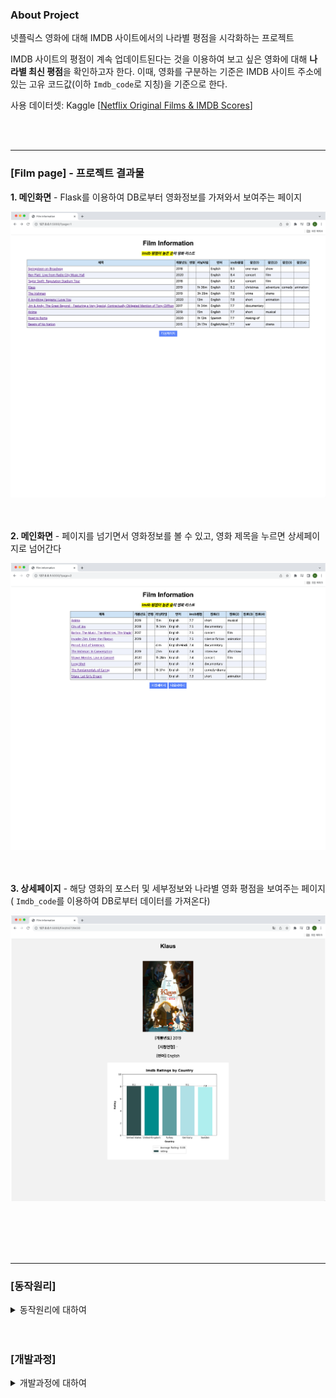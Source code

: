 ### About Project
넷플릭스 영화에 대해 IMDB 사이트에서의 나라별 평점을 시각화하는 프로젝트

IMDB 사이트의 평점이 계속 업데이트된다는 것을 이용하여 보고 싶은 영화에 대해 **나라별 최신 평점**을 확인하고자 한다. 이때, 영화를 구분하는 기준은 IMDB 사이트 주소에 있는 고유 코드값(이하 `Imdb_code`로 지칭)을 기준으로 한다.


사용 데이터셋: Kaggle [[Netflix Original Films & IMDB Scores](https://www.kaggle.com/datasets/luiscorter/netflix-original-films-imdb-scores)]


<br></br>

___

### [Film page] - 프로젝트 결과물
**1. 메인화면** - Flask를 이용하여 DB로부터 영화정보를 가져와서 보여주는 페이지

<kbd> <img src="./result/mainPage.png"/> </kbd>

<br></br>
**2. 메인화면** - 페이지를 넘기면서 영화정보를 볼 수 있고, 영화 제목을 누르면 상세페이지로 넘어간다

<kbd> <img src="./result/mainPage2.png"/> </kbd>

<br></br>
**3. 상세페이지** - 해당 영화의 포스터 및 세부정보와 나라별 영화 평점을 보여주는 페이지( `Imdb_code`를 이용하여 DB로부터 데이터를 가져온다)  

<kbd> <img src="./result/filmInfoPage.png"/> </kbd>

<br></br>
<br></br>

___
###

### [동작원리]
<details>
<summary>동작원리에 대하여</summary>

* `step1` - Netflix 영화정보를 가지고 Imdb 사이트에서 해당 영화에 대한 페이지를 찾는다.
* `step2` - 영화 세부 정보를 비교하며 동일한 영화인지 확인하고, 동일하다면 Netflix 영화에 대해 Imdb_code를 맵핑한다.
* `step3` - 맵핑된 Imdb_code를 이용하여 Imdb 사이트에서의 포스터 이미지와 평점 json data를 수집한다.
* `step4` - Netflix 영화정보와 수집한 내용을 조인하여 Flask에서 사용할 메인 테이블을 생성한다.
* `step5` - Flask를 이용하여 MysqlDB에 저장된 데이터를 가져와서 화면에 보여준다.
    * (main page) 전체 영화 리스트를 테이블 형식으로 보여준다
    * (sub page) 영화별 포스터 이미지와 나라별 평점 차트를 보여준다

</details>
<br></br>

### [개발과정]
<details>
<summary>개발과정에 대하여</summary>

#### (2023.09 ~ 2023.11) 넷플릭스 영화 제목을 가지고 IMDB 사이트의 코드값 맵핑
* 과제1 - 영화명이 영문이 아니거나 특수문자가 포함된 경우에 대해 전처리
  * 해결 - Google에 검색해서 나오는 IMDB 영화 서칭
  

* 과제2 - 영화 명칭이 사이트별로 서로 다르게 표현된 경우에 대해 전처리 (ex. Netflix(Porta dos Fundos: The First Temptation of Christ) <-> Imdb(The First Temptation of Christ))
  * 해결 - 영화 세부정보(ex. 개봉년도, 장르)를 이용해서 동일한 영화인지 비교
  

* 과제3 - 동명의 영화가 존재하여 정확한 검색 결과가 안나오는 경우에 대해 전처리
  * 해결 - 영화 세부정보(ex. 개봉년도, 장르)를 이용해서 동일한 영화인지 비교
  

* 과제4 - 장르에 대해 서로 다르게 표현한 부분에 대해 전처리
  * 해결 - 영화에 대해 사이트별 장르를 list로 처리하여 장르가 겹치는지 확인



## 
#### (2023.11 ~) 맵핑이 완료되어 맵핑된 코드값을 가지고 IMDB 사이트의 나라별 평점을 수집하고 시각화 진행(with Flask)
* 과제1 - Flask를 이용하여 MysqlDB로부터 영화 정보를 불러오고, 나라별 평점 데이터를 차트로 시각화 진행
  * 해결 - 크롤링한 모든 정보를 JOIN하여 (영화정보/Json data/포스터 이미지)를 가진 메인 테이블을 CTAS로 생성
  * 영화정보/포스터 이미지 - _Flask를 이용하여_ `Imdb_code` _를 기준으로 해당 영화에 대한 정보를 DB로부터 가져온다._
  * 나라별 평점 데이터 - `json_data`_를 파싱하고 Python matplotlib 기능을 이용하여 막대 차트로 시각화한 이미지를 저장하여 가져온다._


* 과제2 - 코드값 매핑을 위해 작성한 코드 리팩터링

</details>

<br></br>
